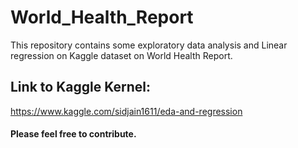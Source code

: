 # World_Health_Report
This repository contains some exploratory data analysis and Linear regression on Kaggle dataset on World Health Report.
## Link to Kaggle Kernel:
https://www.kaggle.com/sidjain1611/eda-and-regression
#### Please feel free to contribute.
